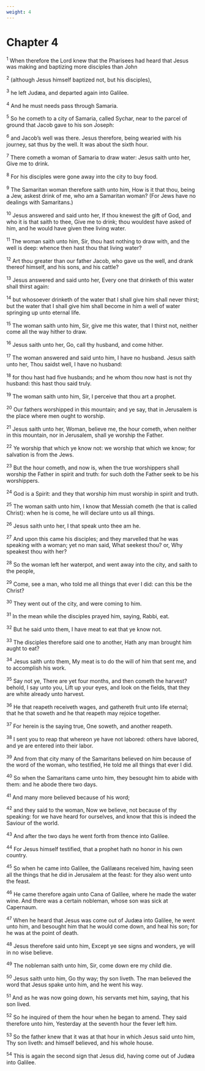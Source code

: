 ```yaml
---
weight: 4
---
```


# Chapter 4

<sup>1</sup> When therefore the Lord knew that the Pharisees had heard that Jesus was making and baptizing more disciples than John 

<sup>2</sup> (although Jesus himself baptized not, but his disciples), 

<sup>3</sup> he left Judæa, and departed again into Galilee. 

<sup>4</sup> And he must needs pass through Samaria. 

<sup>5</sup> So he cometh to a city of Samaria, called Sychar, near to the parcel of ground that Jacob gave to his son Joseph: 

<sup>6</sup> and Jacob’s well was there. Jesus therefore, being wearied with his journey, sat thus by the well. It was about the sixth hour. 

<sup>7</sup> There cometh a woman of Samaria to draw water: Jesus saith unto her, Give me to drink. 

<sup>8</sup> For his disciples were gone away into the city to buy food. 

<sup>9</sup> The Samaritan woman therefore saith unto him, How is it that thou, being a Jew, askest drink of me, who am a Samaritan woman? (For Jews have no dealings with Samaritans.) 

<sup>10</sup> Jesus answered and said unto her, If thou knewest the gift of God, and who it is that saith to thee, Give me to drink; thou wouldest have asked of him, and he would have given thee living water. 

<sup>11</sup> The woman saith unto him, Sir, thou hast nothing to draw with, and the well is deep: whence then hast thou that living water? 

<sup>12</sup> Art thou greater than our father Jacob, who gave us the well, and drank thereof himself, and his sons, and his cattle? 

<sup>13</sup> Jesus answered and said unto her, Every one that drinketh of this water shall thirst again: 

<sup>14</sup> but whosoever drinketh of the water that I shall give him shall never thirst; but the water that I shall give him shall become in him a well of water springing up unto eternal life. 

<sup>15</sup> The woman saith unto him, Sir, give me this water, that I thirst not, neither come all the way hither to draw. 

<sup>16</sup> Jesus saith unto her, Go, call thy husband, and come hither. 

<sup>17</sup> The woman answered and said unto him, I have no husband. Jesus saith unto her, Thou saidst well, I have no husband: 

<sup>18</sup> for thou hast had five husbands; and he whom thou now hast is not thy husband: this hast thou said truly. 

<sup>19</sup> The woman saith unto him, Sir, I perceive that thou art a prophet. 

<sup>20</sup> Our fathers worshipped in this mountain; and ye say, that in Jerusalem is the place where men ought to worship. 

<sup>21</sup> Jesus saith unto her, Woman, believe me, the hour cometh, when neither in this mountain, nor in Jerusalem, shall ye worship the Father. 

<sup>22</sup> Ye worship that which ye know not: we worship that which we know; for salvation is from the Jews. 

<sup>23</sup> But the hour cometh, and now is, when the true worshippers shall worship the Father in spirit and truth: for such doth the Father seek to be his worshippers. 

<sup>24</sup> God is a Spirit: and they that worship him must worship in spirit and truth. 

<sup>25</sup> The woman saith unto him, I know that Messiah cometh (he that is called Christ): when he is come, he will declare unto us all things. 

<sup>26</sup> Jesus saith unto her, I that speak unto thee am he. 

<sup>27</sup> And upon this came his disciples; and they marvelled that he was speaking with a woman; yet no man said, What seekest thou? or, Why speakest thou with her? 

<sup>28</sup> So the woman left her waterpot, and went away into the city, and saith to the people, 

<sup>29</sup> Come, see a man, who told me all things that ever I did: can this be the Christ? 

<sup>30</sup> They went out of the city, and were coming to him. 

<sup>31</sup> In the mean while the disciples prayed him, saying, Rabbi, eat. 

<sup>32</sup> But he said unto them, I have meat to eat that ye know not. 

<sup>33</sup> The disciples therefore said one to another, Hath any man brought him aught to eat? 

<sup>34</sup> Jesus saith unto them, My meat is to do the will of him that sent me, and to accomplish his work. 

<sup>35</sup> Say not ye, There are yet four months, and then cometh the harvest? behold, I say unto you, Lift up your eyes, and look on the fields, that they are white already unto harvest. 

<sup>36</sup> He that reapeth receiveth wages, and gathereth fruit unto life eternal; that he that soweth and he that reapeth may rejoice together. 

<sup>37</sup> For herein is the saying true, One soweth, and another reapeth. 

<sup>38</sup> I sent you to reap that whereon ye have not labored: others have labored, and ye are entered into their labor. 

<sup>39</sup> And from that city many of the Samaritans believed on him because of the word of the woman, who testified, He told me all things that ever I did. 

<sup>40</sup> So when the Samaritans came unto him, they besought him to abide with them: and he abode there two days. 

<sup>41</sup> And many more believed because of his word; 

<sup>42</sup> and they said to the woman, Now we believe, not because of thy speaking: for we have heard for ourselves, and know that this is indeed the Saviour of the world. 

<sup>43</sup> And after the two days he went forth from thence into Galilee. 

<sup>44</sup> For Jesus himself testified, that a prophet hath no honor in his own country. 

<sup>45</sup> So when he came into Galilee, the Galilæans received him, having seen all the things that he did in Jerusalem at the feast: for they also went unto the feast. 

<sup>46</sup> He came therefore again unto Cana of Galilee, where he made the water wine. And there was a certain nobleman, whose son was sick at Capernaum. 

<sup>47</sup> When he heard that Jesus was come out of Judæa into Galilee, he went unto him, and besought him that he would come down, and heal his son; for he was at the point of death. 

<sup>48</sup> Jesus therefore said unto him, Except ye see signs and wonders, ye will in no wise believe. 

<sup>49</sup> The nobleman saith unto him, Sir, come down ere my child die. 

<sup>50</sup> Jesus saith unto him, Go thy way; thy son liveth. The man believed the word that Jesus spake unto him, and he went his way. 

<sup>51</sup> And as he was now going down, his servants met him, saying, that his son lived. 

<sup>52</sup> So he inquired of them the hour when he began to amend. They said therefore unto him, Yesterday at the seventh hour the fever left him. 

<sup>53</sup> So the father knew that it was at that hour in which Jesus said unto him, Thy son liveth: and himself believed, and his whole house. 

<sup>54</sup> This is again the second sign that Jesus did, having come out of Judæa into Galilee. 


